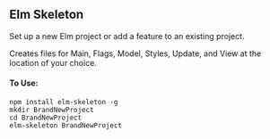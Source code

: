 ## Elm Skeleton

Set up a new Elm project or add a feature to an existing project.

Creates files for Main, Flags, Model, Styles, Update, and View at the location of your choice.

#### To Use:

```
npm install elm-skeleton -g
mkdir BrandNewProject
cd BrandNewProject
elm-skeleton BrandNewProject
```
